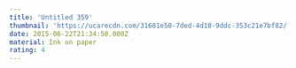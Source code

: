 ```yaml
---
title: 'Untitled 359'
thumbnail: 'https://ucarecdn.com/31681e50-7ded-4d18-9ddc-353c21e7bf82/'
date: 2015-06-22T21:34:50.000Z
material: Ink on paper
rating: 4
---
```

